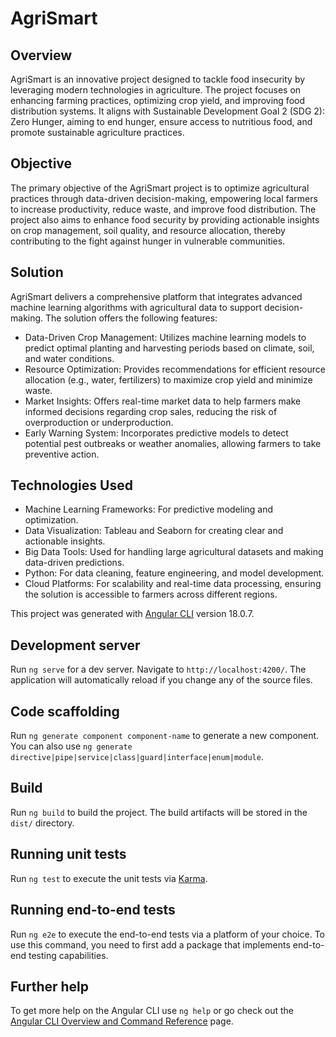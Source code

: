 # AgriSmart
## Overview
AgriSmart is an innovative project designed to tackle food insecurity by leveraging modern technologies in agriculture. The project focuses on enhancing farming practices, optimizing crop yield, and improving food distribution systems. It aligns with Sustainable Development Goal 2 (SDG 2): Zero Hunger, aiming to end hunger, ensure access to nutritious food, and promote sustainable agriculture practices.

## Objective
The primary objective of the AgriSmart project is to optimize agricultural practices through data-driven decision-making, empowering local farmers to increase productivity, reduce waste, and improve food distribution. The project also aims to enhance food security by providing actionable insights on crop management, soil quality, and resource allocation, thereby contributing to the fight against hunger in vulnerable communities.

## Solution
AgriSmart delivers a comprehensive platform that integrates advanced machine learning algorithms with agricultural data to support decision-making. The solution offers the following features:

- Data-Driven Crop Management: Utilizes machine learning models to predict optimal planting and harvesting periods based on climate, soil, and water conditions.
- Resource Optimization: Provides recommendations for efficient resource allocation (e.g., water, fertilizers) to maximize crop yield and minimize waste.
- Market Insights: Offers real-time market data to help farmers make informed decisions regarding crop sales, reducing the risk of overproduction or underproduction.
- Early Warning System: Incorporates predictive models to detect potential pest outbreaks or weather anomalies, allowing farmers to take preventive action.
  
## Technologies Used
- Machine Learning Frameworks: For predictive modeling and optimization.
- Data Visualization: Tableau and Seaborn for creating clear and actionable insights.
- Big Data Tools: Used for handling large agricultural datasets and making data-driven predictions.
- Python: For data cleaning, feature engineering, and model development.
- Cloud Platforms: For scalability and real-time data processing, ensuring the solution is accessible to farmers across different regions.

This project was generated with [Angular CLI](https://github.com/angular/angular-cli) version 18.0.7.

## Development server

Run `ng serve` for a dev server. Navigate to `http://localhost:4200/`. The application will automatically reload if you change any of the source files.

## Code scaffolding

Run `ng generate component component-name` to generate a new component. You can also use `ng generate directive|pipe|service|class|guard|interface|enum|module`.

## Build

Run `ng build` to build the project. The build artifacts will be stored in the `dist/` directory.

## Running unit tests

Run `ng test` to execute the unit tests via [Karma](https://karma-runner.github.io).

## Running end-to-end tests

Run `ng e2e` to execute the end-to-end tests via a platform of your choice. To use this command, you need to first add a package that implements end-to-end testing capabilities.

## Further help

To get more help on the Angular CLI use `ng help` or go check out the [Angular CLI Overview and Command Reference](https://angular.dev/tools/cli) page.

